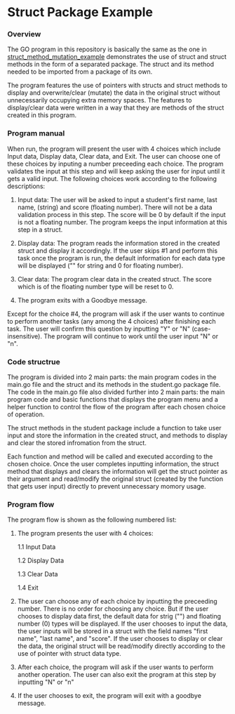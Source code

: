 # Struct Package Example

### Overview
The GO program in this repository is basically the same as the one in [struct_method_mutation_example](https://github.com/pkx8326/struct_method_mutation_example) demonstrates the use of struct and struct methods in the form of a separated package. The struct and its method needed to be imported from a package of its own. 

The program features the use of pointers with structs and struct methods to display and overwrite/clear (mutate) the data in the original struct without unnecessarily occupying extra memory spaces. The features to display/clear data were written in a way that they are methods of the struct created in this program. 

### Program manual
When run, the program will present the user with 4 choices which include Input data, Display data, Clear data, and Exit. The user can choose one of these choices by inputing a number preceeding each choice. The program validates the input at this step and will keep asking the user for input until it gets a valid input. The following choices work according to the following descriptions:

1. Input data: The user will be asked to input a student's first name, last name, (string) and score (floating number). There will not be a data validation process in this step. The score will be 0 by default if the input is not a floating number. The program keeps the input information at this step in a struct.

2. Display data: The program reads the information stored in the created struct and display it accordingly. If the user skips #1 and perform this task once the program is run, the default information for each data type will be displayed ("" for string and 0 for floating number).

3. Clear data: The program clear data in the created struct. The score which is of the floating number type will be reset to 0.

4. The program exits with a Goodbye message.

Except for the choice #4, the program will ask if the user wants to continue to perform another tasks (any among the 4 choices) after finishing each task. The user will confirm this question by inputting "Y" or "N" (case-insensitive). The program will continue to work until the user input "N" or "n".

### Code structrue
The program is divided into 2 main parts: the main program codes in the main.go file and the struct and its methods in the student.go package file. The code in the main.go file also divided further into 2 main parts: the main program code and basic functions that displays the program menu and a helper function to control the flow of the program after each chosen choice of operation. 

The struct methods in the student package include a function to take user input and store the information in the created struct, and methods to display and clear the stored infromation from the struct. 

Each function and method will be called and executed according to the chosen choice. Once the user completes inputting information, the struct method that displays and clears the information will get the struct pointer as their argument and read/modify the original struct (created by the function that gets user input) directly to prevent unnecessary momory usage.

### Program flow
The program flow is shown as the following numbered list:

1. The program presents the user with 4 choices:

    1.1 Input Data

    1.2 Display Data

    1.3 Clear Data

    1.4 Exit

2. The user can choose any of each choice by inputting the preceeding number. There is no order for choosing any choice. But if the user chooses to display data first, the default data for strig ("") and floating number (0) types will be displayed. If the user chooses to input the data, the user inputs will be stored in a struct with the field names "first name", "last name", and "score". If the user chooses to display or clear the data, the original struct will be read/modify directly according to the use of pointer with struct data type.

3. After each choice, the program will ask if the user wants to perform another operation. The user can also exit the program at this step by inputting "N" or "n"

4. If the user chooses to exit, the program will exit with a goodbye message.

